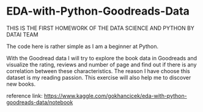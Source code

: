 # EDA-with-Python-Goodreads-Data

THIS IS THE FIRST HOMEWORK OF THE DATA SCIENCE AND PYTHON BY DATAI TEAM

The code here is rather simple as I am a beginner at Python.

With the Goodread data I will try to explore the book data in Goodreads and visualize the rating, reviews and number of page and find out if there is any correlation between these characteristics. The reason I have choose this dataset is my reading passion. This exercise will also help me to discover new books.

reference link: https://www.kaggle.com/gokhancicek/eda-with-python-goodreads-data/notebook
